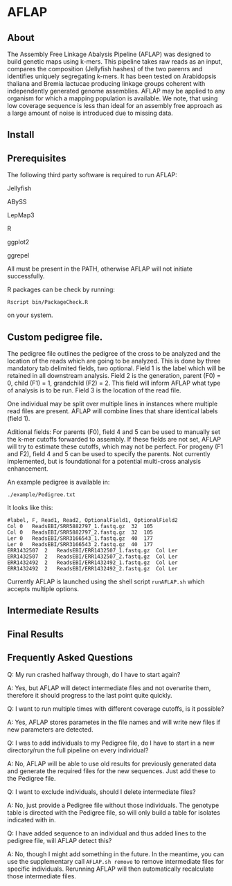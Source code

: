 # AFLAP

## About

The Assembly Free Linkage Abalysis Pipeline (AFLAP) was designed to build genetic maps using k-mers. This pipeline takes raw reads as an input, compares the composition (Jellyfish hashes) of the two parenrs and identifies uniquely segregating k-mers. It has been tested on Arabidopsis thaliana and Bremia lactucae producing linkage groups coherent with independently generated genome assemblies. AFLAP may be applied to any organism for which a mapping population is available. We note, that using low coverage sequence is less than ideal for an assembly free approach as a large amount of noise is introduced due to missing data.

## Install

## Prerequisites

The following third party software is required to run AFLAP:

Jellyfish

ABySS

LepMap3

R

ggplot2

ggrepel

All must be present in the PATH, otherwise AFLAP will not initiate successfully.

R packages can be check by running:
```
Rscript bin/PackageCheck.R
```
on your system.

## Custom pedigree file.
The pedigree file outlines the pedigree of the cross to be analyzed and the location of the reads which are going to be analyzed. This is done by three mandatory tab delimited fields, two optional.
Field 1 is the label which will be retained in all downstream analysis.
Field 2 is the generation, parent (F0) = 0, child (F1) = 1, grandchild (F2) = 2. This field will inform AFLAP what type of analysis is to be run.
Field 3 is the location of the read file.

One individual may be split over multiple lines in instances where multiple read files are present. AFLAP will combine lines that share identical labels (field 1).

Aditional fields:
For parents (F0), field 4 and 5 can be used to manually set the k-mer cutoffs forwarded to assembly. If these fields are not set, AFLAP will try to estimate these cutoffs, which may not be perfect.
For progeny (F1 and F2), field 4 and 5 can be used to specify the parents. Not currently implemented, but is foundational for a potential multi-cross analysis enhancement.

An example pedigree is available in:
```
./example/Pedigree.txt
```

It looks like this:
```
#label, F, Read1, Read2, OptionalField1, OptionalField2
Col	0	ReadsEBI/SRR5882797_1.fastq.gz	32	105
Col	0	ReadsEBI/SRR5882797_2.fastq.gz	32	105
Ler	0	ReadsEBI/SRR3166543_1.fastq.gz	40	177
Ler	0	ReadsEBI/SRR3166543_2.fastq.gz	40	177
ERR1432507	2	ReadsEBI/ERR1432507_1.fastq.gz	Col	Ler
ERR1432507	2	ReadsEBI/ERR1432507_2.fastq.gz	Col	Ler
ERR1432492	2	ReadsEBI/ERR1432492_1.fastq.gz	Col	Ler
ERR1432492	2	ReadsEBI/ERR1432492_2.fastq.gz	Col	Ler
```

Currently AFLAP is launched using the shell script `runAFLAP.sh` which accepts multiple options. 

## Intermediate Results



## Final Results


## Frequently Asked Questions
Q: My run crashed halfway through, do I have to start again?

A: Yes, but AFLAP will detect intermediate files and not overwrite them, therefore it should progress to the last point quite quickly.


Q: I want to run multiple times with different coverage cutoffs, is it possible?

A: Yes, AFLAP stores parametes in the file names and will write new files if new parameters are detected.


Q: I was to add individuals to my Pedigree file, do I have to start in a new directory/run the full pipeline on every individual?

A: No, AFLAP will be able to use old results for previously generated data and generate the required files for the new sequences. Just add these to the Pedigree file.


Q: I want to exclude individuals, should I delete intermediate files?

A: No, just provide a Pedigree file without those individuals. The genotype table is directed with the Pedigree file, so will only build a table for isolates indicated with in.


Q: I have added sequence to an individual and thus added lines to the pedigree file, will AFLAP detect this?

A: No, though I might add something in the future. In the meantime, you can use the supplementary call `AFLAP.sh remove` to remove intermediate files for specific individuals. Rerunning AFLAP will then automatically recalculate those intermediate files. 
